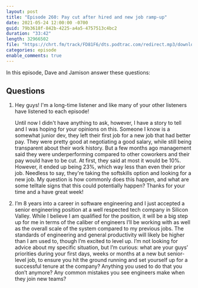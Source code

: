 ```yaml
---
layout: post
title: "Episode 260: Pay cut after hired and new job ramp-up"
date: 2021-05-24 12:00:00 -0700
guid: 79b3618f-842b-4225-a4a5-4757513c4bc2
duration: "33:42"
length: 32966502
file: "https://chrt.fm/track/FD81F6/dts.podtrac.com/redirect.mp3/download.softskills.audio/sse-260.mp3"
categories: episode
enable_comments: true
---
```


In this episode, Dave and Jamison answer these questions:

## Questions

1. Hey guys!
   I'm a long-time listener and like many of your other listeners have listened to each episode!
   
   Until now I didn't have anything to ask, however, I have a story to tell and I was hoping for your opinions on this. Someone I know is a somewhat junior dev, they left their first job for a new job that had better pay. They were pretty good at negotiating a good salary, while still being transparent about their work history. But a few months ago management said they were underperforming compared to other coworkers and their pay would have to be cut. At first, they said at most it would be 10%. However, it ended up being 23%, which way less than even their prior job. Needless to say, they're taking the softskills option and looking for a new job. My question is how commonly does this happen, and what are some telltale signs that this could potentially happen? Thanks for your time and a have great week!


2. I’m 8 years into a career in software engineering and I just accepted a senior engineering position at a well respected tech company in Silicon Valley. While I believe I am qualified for the position, it will be a big step up for me in terms of the caliber of engineers I’ll be working with as well as the overall scale of the system compared to my
   previous jobs. The standards of engineering and general productivity will likely be higher than I am used to, though I’m excited to level up. I’m not looking for advice about my specific situation, but I’m curious: what are your guys’ priorities during your first days, weeks or months at a new but senior-level job, to ensure you hit the ground running and set yourself up for a successful tenure at the company? Anything you used to do that you don’t anymore? Any common mistakes you see engineers make when they join new teams?

